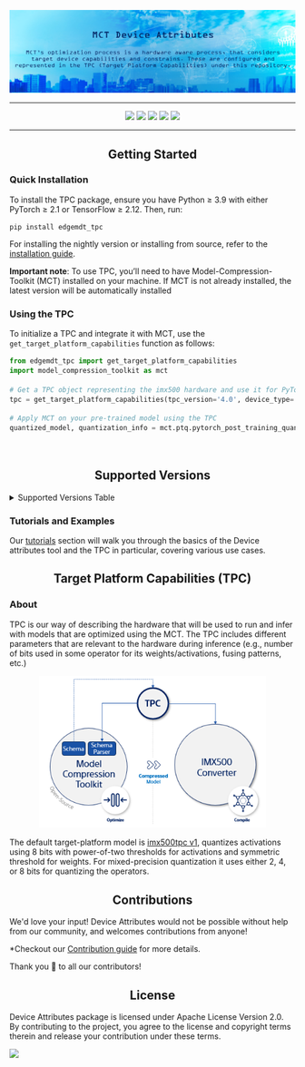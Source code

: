 <div align="center" markdown="1">
<p>
      <a href="https://sony.github.io/model_optimization/" target="_blank">
        <img src="/docsrc/images/tpc_header.png" width="1000"></a>
</p>
  
______________________________________________________________________


<p align="center">
  <a href="https://sony.github.io/model_optimization#prerequisites"><img src="https://img.shields.io/badge/pytorch-2.1%20%7C%202.2%20%7C%202.3%20%7C%202.4%20%7C%202.5-blue" /></a>
  <a href="https://sony.github.io/model_optimization#prerequisites"><img src="https://img.shields.io/badge/TensorFlow-2.12%20%7C%202.13%20%7C%202.14%20%7C%202.15-blue" /></a>
  <a href="https://sony.github.io/model_optimization#prerequisites"><img src="https://img.shields.io/badge/python-3.9%20%7C3.10%20%7C3.11-blue" /></a>
  <a href="https://github.com/sony/model_optimization/releases"><img src="https://img.shields.io/github/v/release/SonySemiconductorSolutions/EdgeMDT-TPC" /></a>
  <a href="https://github.com/sony/model_optimization/blob/main/LICENSE.md"><img src="https://img.shields.io/badge/license-Apache%202.0-blue" /></a>
  
 </p>    
</div>

__________________________________________________________________________________________________________

## <div align="center">Getting Started</div>
### Quick Installation
To install the TPC package, ensure you have Python ≥ 3.9 with either PyTorch ≥ 2.1 or TensorFlow ≥ 2.12. Then, run:
```
pip install edgemdt_tpc 
```
For installing the nightly version or installing from source, refer to the [installation guide](https://github.com/SonySemiconductorSolutions/EdgeMDT-TPC/blob/main/INSTALLATION.md).

**Important note**: To use TPC, you’ll need to have Model-Compression-Toolkit (MCT) installed on your machine. If MCT is not already installed, the latest version will be automatically installed

### Using the TPC

To initialize a TPC and integrate it with MCT, use the `get_target_platform_capabilities` function as follows:

```python
from edgemdt_tpc import get_target_platform_capabilities
import model_compression_toolkit as mct

# Get a TPC object representing the imx500 hardware and use it for PyTorch model quantization in MCT
tpc = get_target_platform_capabilities(tpc_version='4.0', device_type='imx500')

# Apply MCT on your pre-trained model using the TPC
quantized_model, quantization_info = mct.ptq.pytorch_post_training_quantization(in_module=pretrained_model,
                                                                                representative_data_gen=dataset,
                                                                                target_resource_utilization=tpc)
```


## <div align="center">Supported Versions</div>

<details id="supported-versions">
  <summary>Supported Versions Table</summary>

|                       | TPC 1.0                                                                                                                                                                                                                                                          | TPC 4.0                                                                                                                                                                                                                                                            |
|-----------------------|------------------------------------------------------------------------------------------------------------------------------------------------------------------------------------------------------------------------------------------------------------------|--------------------------------------------------------------------------------------------------------------------------------------------------------------------------------------------------------------------------------------------------------------------|
| IMX500 Converter 3.14 | [![Run Tests](https://github.com/SonySemiconductorSolutions/EdgeMDT-TPC/actions/workflows/run_tests_conv314_tpc10.yml/badge.svg)](https://github.com/SonySemiconductorSolutions/EdgeMDT-TPC/actions/workflows/run_tests_conv314_tpc10.yml) | <p align="center"> Not supported </p>                                                                                                                                                                                                                              |
| IMX500 Converter 3.16 | [![Run Tests](https://github.com/SonySemiconductorSolutions/EdgeMDT-TPC/actions/workflows/run_tests_conv316_tpc10.yml/badge.svg)](https://github.com/SonySemiconductorSolutions/EdgeMDT-TPC/actions/workflows/run_tests_conv316_tpc10.yml) | [![Run Tests](https://github.com/SonySemiconductorSolutions/EdgeMDT-TPC/actions/workflows/run_tests_conv316_tpc40.yml/badge.svg)](https://github.com/SonySemiconductorSolutions/EdgeMDT-TPC/actions/workflows/run_tests_conv316_tpc40.yml) |

</details>

### Tutorials and Examples 

Our [tutorials](https://github.com/SonySemiconductorSolutions/EdgeMDT-TPC/blob/main/tutorials/README.md) section will walk you through the basics of the Device attributes tool and the TPC in particular, covering various use cases. 



## <div align="center">Target Platform Capabilities (TPC)</div>

### About 

TPC is our way of describing the hardware that will be used to run and infer with models that are optimized using the MCT.
The TPC includes different parameters that are relevant to the hardware during inference (e.g., number of bits used in some operator for its weights/activations, fusing patterns, etc.)

<div align="center" markdown="1">
<p>
      <a href="https://sony.github.io/model_optimization/" target="_blank">
        <img src="/docsrc/images/tpc_arch.png" width="400"></a>
</p>
</div>

The default target-platform model is [imx500tpc v1]((./tpc_models/imx500_tpc/v1/tpc.py)), quantizes activations using 8 bits with power-of-two thresholds for activations and symmetric threshold for weights.
For mixed-precision quantization it uses either 2, 4, or 8 bits for quantizing the operators.


## <div align="center">Contributions</div>
We'd love your input! Device Attributes would not be possible without help from our community, and welcomes contributions from anyone! 

*Checkout our [Contribution guide](https://github.com/SonySemiconductorSolutions/EdgeMDT-TPC/blob/main/CONTRIBUTING.md) for more details.

Thank you 🙏 to all our contributors!

## <div align="center">License</div>
Device Attributes package is licensed under Apache License Version 2.0. By contributing to the project, you agree to the license and copyright terms therein and release your contribution under these terms.

<a href="https://github.com/SonySemiconductorSolutions/EdgeMDT-TPC/blob/main/LICENSE.md"><img src="https://img.shields.io/badge/license-Apache%202.0-blue" /></a>
